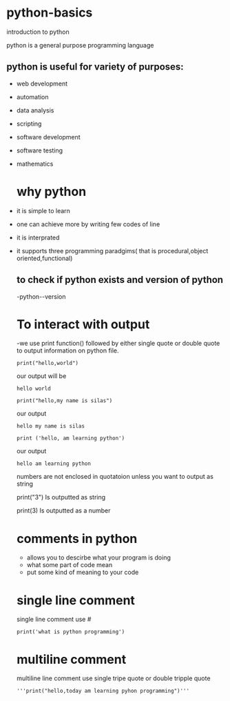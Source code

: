 # python-basics
introduction to python

python is a general purpose programming language

## python is useful for variety of purposes:
- web development
- automation
- data analysis
- scripting
- software development
- software testing
- mathematics

  # why python

- it is simple to learn
- one can achieve more by writing few codes of line
- it is interprated
- it supports three programming paradgims( that is procedural,object oriented,functional)

  ## to check if python exists and version of python
  -python--version
  # To interact with output

  -we use print function() followed by either single quote or double quote to output information on python file.
  
  
  `print("hello,world")`
  
  our output will be

  `hello world`

  `print("hello,my name is silas")`

    our output

  `hello my name is silas`

   `print ('hello, am learning python')`

    our output

    `hello am learning python`

     numbers  are not enclosed in quotatoion unless you want to output as string

     print("3") Is outputted as string

    print(3) Is outputted as a number

    # comments in python
  - allows you to descirbe what your program is doing
  - what some part of code mean
  - put some kind of meaning to your code
  
  # single line comment
  single line comment use #

  `print('what is python programming')`

  # multiline comment
  multiline line comment use single tripe quote or double tripple quote
  
  `'''print("hello,today am learning pyhon programming")'''`



